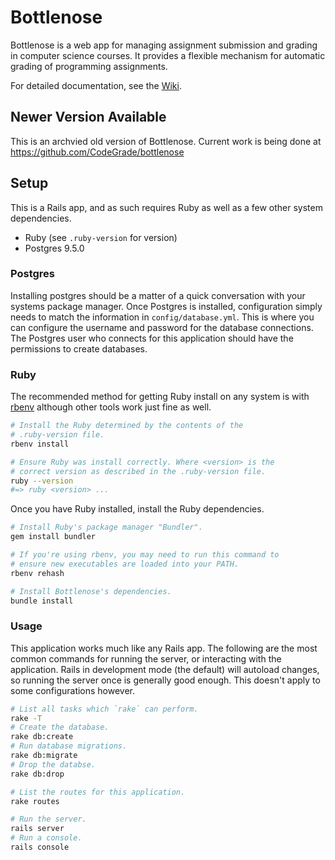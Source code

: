 # Bottlenose

Bottlenose is a web app for managing assignment submission and grading in computer science courses. It provides a flexible mechanism for automatic grading of programming assignments.

For detailed documentation, see the [Wiki](https://github.com/NatTuck/bottlenose-classic/wiki).

## Newer Version Available

This is an archvied old version of Bottlenose. Current work is being done at
https://github.com/CodeGrade/bottlenose

## Setup

This is a Rails app, and as such requires Ruby as well as a few other system dependencies.

- Ruby (see `.ruby-version` for version)
- Postgres 9.5.0

### Postgres

Installing postgres should be a matter of a quick conversation with your systems package manager. Once Postgres is installed, configuration simply needs to match the information in `config/database.yml`. This is where you can configure the username and password for the database connections. The Postgres user who connects for this application should have the permissions to create databases.

### Ruby

The recommended method for getting Ruby install on any system is with [rbenv](https://github.com/rbenv/rbenv) although other tools work just fine as well.

```sh
# Install the Ruby determined by the contents of the
# .ruby-version file.
rbenv install

# Ensure Ruby was install correctly. Where <version> is the
# correct version as described in the .ruby-version file.
ruby --version
#=> ruby <version> ...
```

Once you have Ruby installed, install the Ruby dependencies.

```sh
# Install Ruby's package manager "Bundler".
gem install bundler

# If you're using rbenv, you may need to run this command to
# ensure new executables are loaded into your PATH.
rbenv rehash

# Install Bottlenose's dependencies.
bundle install
```

### Usage

This application works much like any Rails app. The following are the most common commands for running the server, or interacting with the application. Rails in development mode (the default) will autoload changes, so running the server once is generally good enough. This doesn't apply to some configurations however.

```sh
# List all tasks which `rake` can perform.
rake -T
# Create the database.
rake db:create
# Run database migrations.
rake db:migrate
# Drop the databse.
rake db:drop

# List the routes for this application.
rake routes

# Run the server.
rails server
# Run a console.
rails console
```
